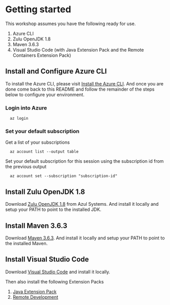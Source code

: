 # Getting started

This workshop assumes you have the following ready for use.

1. Azure CLI
1. Zulu OpenJDK 1.8
1. Maven 3.6.3
1. Visual Studio Code (with Java Extension Pack and the Remote Containers Extension Pack)

## Install and Configure Azure CLI

To install the Azure CLI, please visit 
[Install the Azure CLI](https://docs.microsoft.com/en-us/cli/azure/install-azure-cli).
And once you are done come back to this README and follow the remainder of the 
steps below to configure your environment.

### Login into Azure

````shell
  az login
````

### Set your default subscription

Get a list of your subscriptions

````shell
  az account list --output table
````

Set your default subscription for this session using the subscription id from the previous output

````shell
  az account set --subscription "subscription-id"
````

## Install Zulu OpenJDK 1.8

Download [Zulu OpenJDK 1.8](https://www.azul.com/downloads/zulu-community/?&version=java-8-lts&package=jdk)
from Azul Systems. And install it locally and setup your PATH to point to the installed JDK.

## Install Maven 3.6.3

Download [Maven 3.6.3](http://mirrors.ibiblio.org/apache/maven/maven-3/3.6.3/binaries/apache-maven-3.6.3-bin.tar.gz).
And install it locally and setup your PATH to point to the installed Maven.

## Install Visual Studio Code

Download [Visual Studio Code](https://code.visualstudio.com/Download) and install it locally.

Then also install the following Extension Packs

1. [Java Extension Pack](https://marketplace.visualstudio.com/items?itemName=vscjava.vscode-java-pack)
1. [Remote Development](https://marketplace.visualstudio.com/items?itemName=ms-vscode-remote.vscode-remote-extensionpack)

